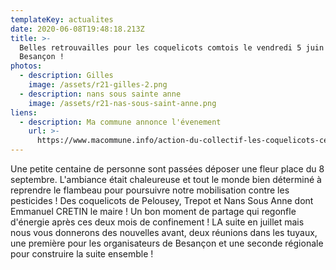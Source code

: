 ```yaml
---
templateKey: actualites
date: 2020-06-08T19:48:18.213Z
title: >-
  Belles retrouvailles pour les coquelicots comtois le vendredi 5 juin à
  Besançon !
photos:
  - description: Gilles
    image: /assets/r21-gilles-2.png
  - description: nans sous sainte anne
    image: /assets/r21-nas-sous-saint-anne.png
liens:
  - description: Ma commune annonce l'évenement
    url: >-
      https://www.macommune.info/action-du-collectif-les-coquelicots-ce-vendredi-a-besancon/
---
```

Une petite centaine de personne sont passées déposer une fleur place du 8 septembre. L'ambiance était chaleureuse et tout le monde bien déterminé à reprendre le flambeau pour poursuivre notre mobilisation contre les pesticides !
Des coquelicots de Pelousey, Trepot et Nans Sous Anne dont Emmanuel CRETIN le maire ! Un bon moment de partage qui regonfle d'énergie après ces deux mois de confinement !
LA suite en juillet mais nous vous donnerons des nouvelles avant, deux réunions dans les tuyaux, une première pour les organisateurs de Besançon et une seconde régionale pour construire la suite ensemble !
